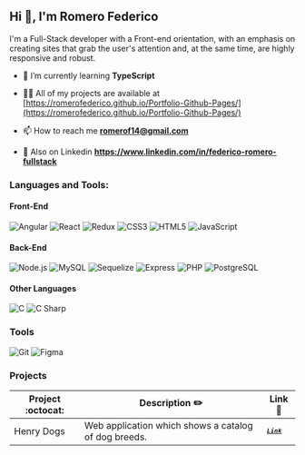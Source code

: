 ## Hi 👋, I'm Romero Federico

I'm a Full-Stack developer with a Front-end orientation, with an emphasis on creating sites that grab the user's attention and, at the same time, are highly responsive and robust.

- 🌱 I’m currently learning **TypeScript**

- 👨‍💻 All of my projects are available at [https://romerofederico.github.io/Portfolio-Github-Pages/](https://romerofederico.github.io/Portfolio-Github-Pages/)

- 📫 How to reach me **romerof14@gmail.com**

- 🔰 Also on Linkedin **https://www.linkedin.com/in/federico-romero-fullstack**


### Languages and Tools:
#### Front-End
![Angular](https://img.shields.io/badge/Angular-green?style=plastic&logo=angular)
![React](https://img.shields.io/badge/React-green?style=plastic&logo=react)
![Redux](https://img.shields.io/badge/Redux-green?style=plastic&logo=redux)
![CSS3](https://img.shields.io/badge/CSS3-green?style=plastic&logo=css3)
![HTML5](https://img.shields.io/badge/HTML5-green?style=plastic&logo=html5)
![JavaScript](https://img.shields.io/badge/JavaScript-green?style=plastic&logo=javascript)
#### Back-End
![Node.js](https://img.shields.io/badge/Node.js-green?style=plastic&logo=nodedotjs)
![MySQL](https://img.shields.io/badge/MySQL-green?style=plastic&logo=mysql)
![Sequelize](https://img.shields.io/badge/Sequelize-green?style=plastic&logo=sequelize)
![Express](https://img.shields.io/badge/Express-green?style=plastic&logo=express)
![PHP](https://img.shields.io/badge/PHP-green?style=plastic&logo=php)
![PostgreSQL](https://img.shields.io/badge/PostgreSQL-green?style=plastic&logo=postgresql)
#### Other Languages
![C](https://img.shields.io/badge/C-green?style=plastic&logo=c)
![C Sharp](https://img.shields.io/badge/CSharp-green?style=plastic&logo=csharp)
### Tools
![Git](https://img.shields.io/badge/Git-green?style=plastic&logo=git)
![Figma](https://img.shields.io/badge/Figma-green?style=plastic&logo=figma)


### Projects
|      Project :octocat:   |     Description :pencil2:   | Link :link:  |
|-------------|-------------------|---|
|    Henry Dogs   | Web application which shows a catalog of dog breeds. | <sup><kbd>***[Link](https://henry-dogs.vercel.app/)***</kbd></sup>
